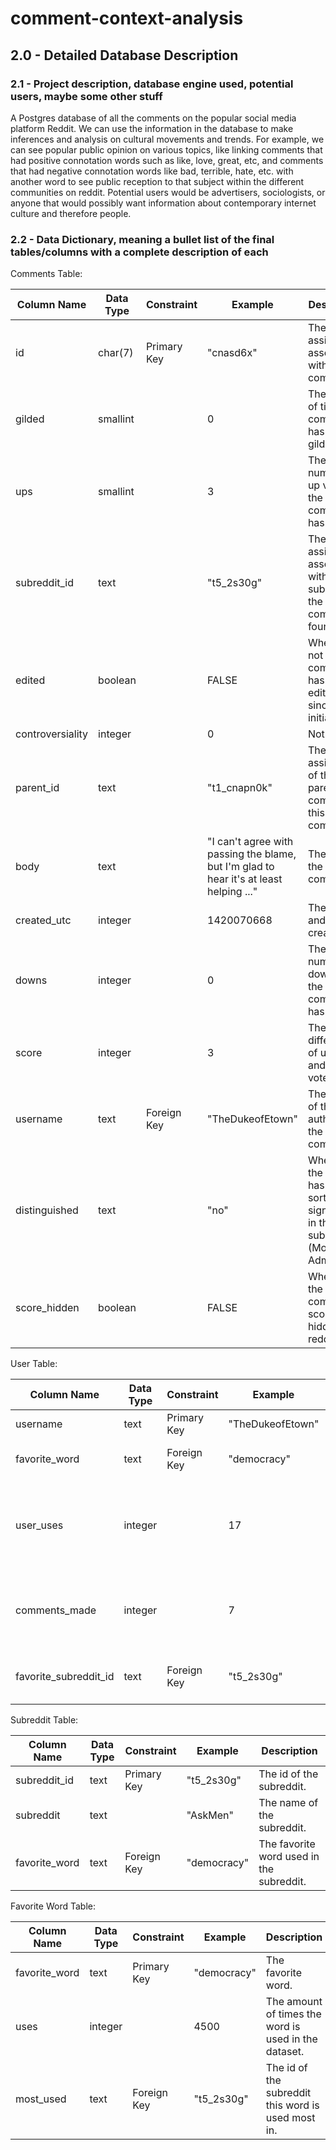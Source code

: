 # comment-context-analysis
## 2.0 - Detailed Database Description
### 2.1 - Project description, database engine used, potential users, maybe some other stuff
A Postgres database of all the comments on the popular social media platform Reddit. We can use the information in the database to make inferences and analysis on cultural movements and trends. For example, we can see popular public opinion on various topics, like linking comments that had positive connotation words such as like, love, great, etc, and comments that had negative connotation words like bad, terrible, hate, etc. with another word to see public reception to that subject within the different communities on reddit. Potential users would be advertisers, sociologists, or anyone that would possibly want information about contemporary internet culture and therefore people.

### 2.2 - Data Dictionary, meaning a bullet list of the final tables/columns with a complete description of each
Comments Table:

| Column Name | Data Type | Constraint | Example | Description |
| ----------- | --------- | ---------- | ------- | ----------- |
| id | char(7) | Primary Key | "cnasd6x" | The reddit-assigned id associated with the comment. |
| gilded | smallint | | 0 | The amount of times the comment has been gilded. |
| ups | smallint | | 3 | The number of up votes the comment has. |
| subreddit_id | text | | "t5_2s30g" | The reddit-assigned id associated with the subreddit the comment is found in. |
| edited | boolean | | FALSE | Whether or not the comment has been edited since the initial post. |
| controversiality | integer | | 0 | Not sure... |
| parent_id | text | | "t1_cnapn0k" | The reddit-assigned id of the parent comment of this comment. |
| body | text | | "I can't agree with passing the blame, but I'm glad to hear it's at least helping ..." | The body of the comment. |
| created_utc | integer | | 1420070668 | The date and time created. |
| downs | integer | | 0 | The number of down votes the comment has. |
| score | integer | | 3 | The difference of up votes and down votes. |
| username | text | Foreign Key | "TheDukeofEtown" | The name of the author of the comment. |
| distinguished | text | | "no" | Whether the user has any sort of significance in the subreddit (Moderator, Admin, OP). |
| score_hidden | boolean | | FALSE | Whether the comment's score is hidden on reddit.|

User Table:

| Column Name | Data Type | Constraint | Example | Description |
| ----------- | --------- | ---------- | ------- | ----------- |
| username | text | Primary Key | "TheDukeofEtown" | Name of the user. |
| favorite_word | text | Foreign Key | "democracy" | The user's favorite word. |
| user_uses | integer | | 17 | The number of times the user uses their favorite word. |
| comments_made | integer | | 7 | The number of comments made by the user in our dataset. |
| favorite_subreddit_id | text | Foreign Key | "t5_2s30g" | The id of user's favorite subreddit. |

Subreddit Table:

| Column Name | Data Type | Constraint | Example | Description |
| ----------- | --------- | ---------- | ------- | ----------- |
| subreddit_id | text | Primary Key | "t5_2s30g" | The id of the subreddit. |
| subreddit | text | | "AskMen" | The name of the subreddit. |
| favorite_word | text | Foreign Key | "democracy" | The favorite word used in the subreddit. |

Favorite Word Table:

| Column Name | Data Type | Constraint | Example | Description |
| ----------- | --------- | ---------- | ------- | ----------- |
| favorite_word | text | Primary Key | "democracy" | The favorite word. |
| uses | integer | | 4500 | The amount of times the word is used in the dataset. |
| most_used | text | Foreign Key | "t5_2s30g" | The id of the subreddit this word is used most in. |
